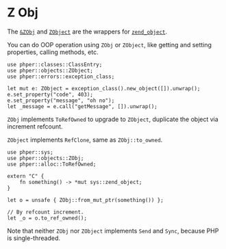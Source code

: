 # Z Obj

The [`&ZObj`](phper::objects::ZObj) and [`ZObject`](phper::objects::ZObject) are
the wrappers for [`zend_object`](phper::sys::zend_object).

You can do OOP operation using `ZObj` or `ZObject`, like getting and setting properties,
calling methods, etc.

```rust,no_run
use phper::classes::ClassEntry;
use phper::objects::ZObject;
use phper::errors::exception_class;

let mut e: ZObject = exception_class().new_object([]).unwrap();
e.set_property("code", 403);
e.set_property("message", "oh no");
let _message = e.call("getMessage", []).unwrap();
```

`ZObj` implements `ToRefOwned` to upgrade to `ZObject`, duplicate the object via increment refcount.

`ZObject` implements `RefClone`, same as `ZObj::to_owned`.

```rust,no_run
use phper::sys;
use phper::objects::ZObj;
use phper::alloc::ToRefOwned;

extern "C" {
    fn something() -> *mut sys::zend_object;
}

let o = unsafe { ZObj::from_mut_ptr(something()) };

// By refcount increment.
let _o = o.to_ref_owned();
```

Note that neither `ZObj` nor `ZObject` implements `Send` and `Sync`, because PHP
is single-threaded.
